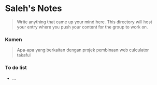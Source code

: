 # Saleh's Notes
> Write anything that came up your mind here.
> This directory will host your entry where you push your content for the group to work on.

### Komen
> Apa-apa yang berkaitan dengan projek pembinaan web culculator takaful

### To do list
- ...
